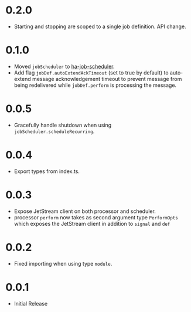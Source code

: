 # 0.2.0

* Starting and stopping are scoped to a single job definition. API change.

# 0.1.0

* Moved `jobScheduler` to [ha-job-scheduler](https://www.npmjs.com/package/ha-job-scheduler).
* Add flag `jobDef.autoExtendAckTimeout` (set to true by default) to auto-extend message acknowledgement timeout
  to prevent message from being redelivered while `jobDef.perform` is processing the message.

# 0.0.5

* Gracefully handle shutdown when using `jobScheduler.scheduleRecurring`.

# 0.0.4

* Export types from index.ts.

# 0.0.3

* Expose JetStream client on both processor and scheduler.
* processor `perform` now takes as second argument type `PerformOpts` which exposes the JetStream client in addition to `signal` and `def`

# 0.0.2

* Fixed importing when using type `module`.

# 0.0.1

* Initial Release
